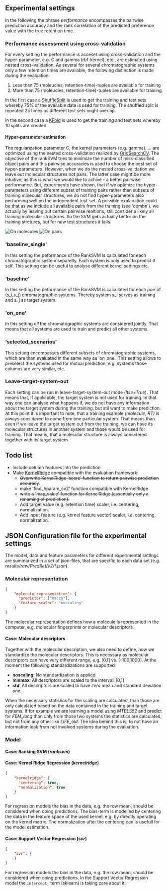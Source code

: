 ## Experimental settings

In the following the phrase *performance* encompasses the pairwise prediction 
accuracy and  the rank correlation of the predicted preference value with the 
true retention time.

### Performance assessment using cross-validation

For every setting the performance is acceset using cross-validation and the 
hyper-parameter, e.g. C and gamma (rbf-kernel), etc., are estimated using nested
cross-validation. As several for several chromatographic systems only a few 
retention times are available, the following distinction is made during the 
evaluation:

1. Less than 75 (moleucles, retention-time)-tuples are available for training
2. More than 75 (moleucles, retention-time)-tuples are available for training

In the first case a [ShuffleSplit](http://scikit-learn.org/stable/modules/generated/sklearn.model_selection.ShuffleSplit.html#sklearn.model_selection.ShuffleSplit)
is used to get the training and test sets whereby 75% of the available data is 
used for training. The shuffled split is repeated 25 times as different test 
sets might overlap. 

In the second case a [KFold](http://scikit-learn.org/stable/modules/generated/sklearn.model_selection.KFold.html#sklearn.model_selection.KFold)
is used to get the training and test sets whereby 10 splits are created.

#### Hyper-parameter estimation

The regularization parameter C, the kernel parameters (e.g. gamma), ... are 
optimized using the nested cross-validation realized by [GridSearchCV](http://scikit-learn.org/stable/modules/generated/sklearn.model_selection.GridSearchCV.html#sklearn.model_selection.GridSearchCV).
The objective of the rankSVM tries to minimize the number of miss-classified 
object pairs and this pairwise accuracies is used to choose the best set of
hyper-parameters. However, when we do the nested cross-validation we leave out
molecular structures not pairs. The latter case might be more intuitive, as this
is what we would like to achive - a better pairwise performance. But, experiments 
have shown, that if we optimize the hyper-parameters using different subset of 
training pairs rather than subsets of training molecular structures, we do not 
find hyper-parameters also performing well on the independent test-set. A 
possible explanation could be that as we include all available pairs from the
training (see 'combn'), we actually by leaving out certain pairwise realtions,
still consider a likely all training molecular structures. So the SVM gets 
actually better on the training strctures, but for new test structures it fails.

![On molecules](doc/parameter_estimation_on_molecules.png)
![On pairs](doc/parameter_estimation_on_pairs.png)

### 'baseline_single'
In this setting the peformance of the RankSVM is calculated for each 
chromatographic system separetly. Each system is only used to predict it self.
This setting can be useful to analyse different kernel settings etc.

### 'baseline'
In this setting the peformance of the RankSVM is calculated for each *pair* of 
(s_i,s_j) chromatographic systems. Thereby system s_i serves as training and s_j
as target system. 

### 'on_one'
In this setting *all* the chromatographic systems are considered jointly. That 
means that all systems are used to train and predict all other systems.

### 'selected_scenarios'
This setting encompasses different subsets of chromatographic systems, which are
than evaluated in the same way as 'on_one'. This setting allows to preselect the
systems used for mutual prediction, e.g. systems those columns are very similar,
etc.

### Leave-target-system-out
Each setting can be run in leave-target-system-out mode (*ltse=True*). That 
means that, if applicable, the target system is not used for training. In that
way one can analyse what happens if, we do not have any information about the 
target system during the training, but stil want to make prediction. At this 
point it is important to note, that a training example *(molecule, RT)* is 
always considered to come from one particular system. That means than even if we
leave the target system out from the training, we can have its molecular 
structures in another system and those would be used for training. That means,
that a molecular structure is always considered together with its target system.

## Todo list

- Include column features into the prediction
- Make [KernelRidge](http://scikit-learn.org/stable/modules/generated/sklearn.kernel_ridge.KernelRidge.html#sklearn.kernel_ridge.KernelRidge) 
  compatible with the evaluation framework:
    - ~~Overwrite KernelRidge 'score' function to return pairwise prediction 
      accuracy~~.
    - make 'find_hparam_cv2' function compatible with KernelRidge
    - ~~write a 'map_value' function for KernelRidge (essentially only a renaming
      of prediction).~~
    - Add target value (e.g. retention time) scaler, i.e. centering, normalization.
    - Add input feature (e.g. kernel feature vector) scaler, i.e. centering, normalization.

## JSON Configuration file for the experimental settings

The model, data and feature parameters for different experimental settings are summarized in 
a set of json-files, that are specific to each data set (e.g. *results/raw/PredRet/v2/\*.json*).

### Molecular representation

```json
{
    "molecule_representation": {
      "predictor": ["maccs"],
      "feature_scaler": "noscaling"
    }
}
```

The molecular representation defines how a molecule is represented in the computer,
e.g. molecular fingerprints or molecular descriptors. 

#### Case: Molecular descriptors

Together with the molecular
description, we also need to define, how we standardize the molecular descriptors.
This is necessary as molecular descriptors can have very different range, e.g. [0,1] 
vs. [-100,1000]. At the moment the following standardizations are supported: 
 
- **noscaling**: No standardization is applied
- **minmax**: All descriptors are scaled to the intervall [0,1]
- **std**: All descriptors are scaled to have *zero* mean and standard deviation *one*.

When the necessary statistics for the scaling are calculated, than those are only 
calculated based on the data contained in the training and target systems. If for
example we are learning a model using *MTBLS52* and predict for *FEM_long* than only
from those two systems the statistics are calculated, but not from any other like
*LIFE_old*. The idea behind this is, to not have an information leak from not involved
systems during the evaluation.

### Model

#### Case: Ranking SVM (*ranksvm*)

#### Case: Kernel Ridge Regression (*kernelridge*)

```json
{
    "kernelridge": {
      "centering": true,
      "normalization": true
    }
}
```

For regression models the bias in the data, e.g. the row mean, should be considered
when doing predictions. The bias-term is modelled by centering the data in the feature
space of the used kernel, e.g. by directly operating on the kernel matrix. The 
normalization after the centering can is usefull for the model estimation.

#### Case: Support Vector Regression (*svr*) 

```json
{
    "svr": {
    }
}
```

For regression models the bias in the data, e.g. the row mean, should be considered
when doing predictions. In the Support Vector Regression model the ```intercept_```
term (sklearn) is taking care about it.
    
